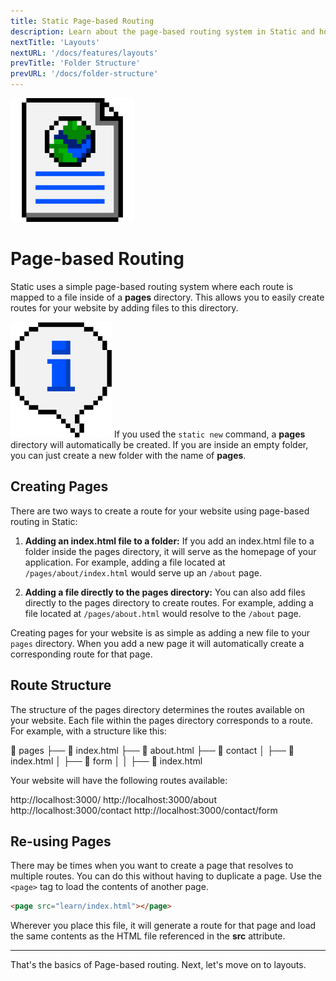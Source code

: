 ```yaml
---
title: Static Page-based Routing
description: Learn about the page-based routing system in Static and how to use it.
nextTitle: 'Layouts'
nextURL: '/docs/features/layouts'
prevTitle: 'Folder Structure'
prevURL: '/docs/folder-structure' 
---
```


<div class="flex items-start px-5 py-5 my-6 mt-1 md:translate-y-0 translate-y-5 leading-[18px] bg-neutral-950 border border-yellow-400 rounded-md">
   <img class="w-auto h-12 my-0 mr-5 md:h-20" src="/assets/images/icons/page-globe.png" />
   <div>
      <h1 class="mb-0 text-base md:text-3xl">Page-based Routing</h1>
      <p class="my-1">Static uses a simple page-based routing system where each route is mapped to a file inside of a <strong>pages</strong> directory. This allows you to easily create routes for your website by adding files to this directory.</p>
   </div>
</div>


<div class="flex items-center px-4 py-4 my-6 leading-[18px] bg-blue-600 border-l-4 border-blue-800 rounded-md">
    <img class="w-auto h-8 mr-3.5 my-0" src="/assets/images/icons/info.png" />
    <span>If you used the <code>static new</code> command, a <strong>pages</strong> directory will automatically be created. If you are inside an empty folder, you can just create a new folder with the name of <strong>pages</strong>.</span>
</div>

## Creating Pages

There are two ways to create a route for your website using page-based routing in Static:

1. **Adding an index.html file to a folder:** If you add an index.html file to a folder inside the pages directory, it will serve as the homepage of your application. For example, adding a file located at `/pages/about/index.html` would serve up an `/about` page.

2. **Adding a file directly to the pages directory:** You can also add files directly to the pages directory to create routes. For example, adding a file located at `/pages/about.html` would resolve to the `/about` page.

Creating pages for your website is as simple as adding a new file to your `pages` directory. When you add a new page it will automatically create a corresponding route for that page.

## Route Structure

The structure of the pages directory determines the routes available on your website. Each file within the pages directory corresponds to a route. For example, with a structure like this:

<div class="p-5 font-mono whitespace-break-spaces bg-white/[6%] rounded-xl border border-white/[8%]"><span class="text-green-400">📁 pages</span>
<span class="text-green-400"><span class="text-yellow-400">├──</span> 📄 index.html</span>
<span class="text-green-400"><span class="text-yellow-400">├──</span> 📄 about.html</span>
<span class="text-green-400"><span class="text-yellow-400">├──</span> 📁 contact</span>
<span class="text-green-400"><span class="text-yellow-400">│   ├──</span> 📄 index.html</span>
<span class="text-green-400"><span class="text-yellow-400">│   ├──</span> 📁 form</span>
<span class="text-green-400"><span class="text-yellow-400">│   │   ├──</span> 📄 index.html</span>
</div>

Your website will have the following routes available:

<div class="p-5 font-mono whitespace-break-spaces bg-white/[6%] rounded-xl border text-gray-400 border-white/[8%]">http://localhost:3000<span class="text-green-400">/</span>
http://localhost:3000<span class="text-green-400">/about</span>
http://localhost:3000<span class="text-green-400">/contact</span>
http://localhost:3000<span class="text-green-400">/contact/form</span>
</div>

## Re-using Pages

There may be times when you want to create a page that resolves to multiple routes. You can do this without having to duplicate a page. Use the `<page>` tag to load the contents of another page.

```html
<page src="learn/index.html"></page>
```

Wherever you place this file, it will generate a route for that page and load the same contents as the HTML file referenced in the **src** attribute.

---

That's the basics of Page-based routing. Next, let's move on to layouts.